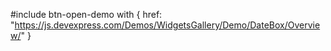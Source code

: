 #include btn-open-demo with {
    href: "https://js.devexpress.com/Demos/WidgetsGallery/Demo/DateBox/Overview/"
}

<!-- %fullDescription% -->

<!-- import * from 'api-reference\10 UI Components\dxTextEditor\1 Configuration\onValueChanged.md' -->